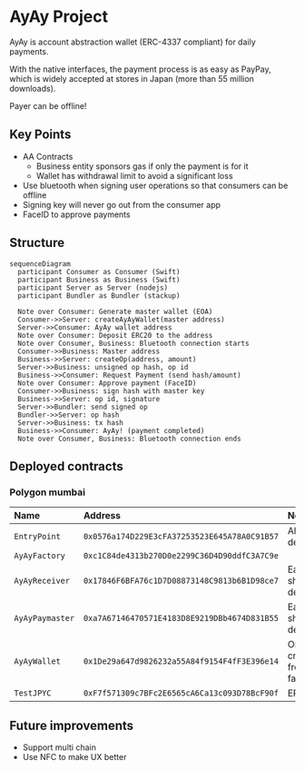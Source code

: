 # AyAy Project

AyAy is account abstraction wallet (ERC-4337 compliant) for daily payments. 

With the native interfaces, the payment process is as easy as PayPay, which is widely accepted at stores in Japan (more than 55 million downloads).

Payer can be offline!

## Key Points
- AA Contracts
  - Business entity sponsors gas if only the payment is for it
  - Wallet has withdrawal limit to avoid a significant loss
- Use bluetooth when signing user operations so that consumers can be offline
- Signing key will never go out from the consumer app
- FaceID to approve payments

## Structure
```mermaid
sequenceDiagram
  participant Consumer as Consumer (Swift)
  participant Business as Business (Swift)
  participant Server as Server (nodejs)
  participant Bundler as Bundler (stackup)

  Note over Consumer: Generate master wallet (EOA)
  Consumer->>Server: createAyAyWallet(master address)
  Server->>Consumer: AyAy wallet address
  Note over Consumer: Deposit ERC20 to the address
  Note over Consumer, Business: Bluetooth connection starts
  Consumer->>Business: Master address
  Business->>Server: createOp(address, amount)
  Server->>Business: unsigned op hash, op id
  Business->>Consumer: Request Payment (send hash/amount)
  Note over Consumer: Approve payment (FaceID)
  Consumer->>Business: sign hash with master key
  Business->>Server: op id, signature
  Server->>Bundler: send signed op
  Bundler->>Server: op hash
  Server->>Business: tx hash
  Business->>Consumer: AyAy! (payment completed)
  Note over Consumer, Business: Bluetooth connection ends
```

## Deployed contracts

### Polygon mumbai

|Name|Address|Note|
| :--- | :--- | :--- |
| `EntryPoint` | `0x0576a174D229E3cFA37253523E645A78A0C91B57` | Already deployed |
| `AyAyFactory` | `0xc1C84de4313b270D0e2299C36D4D90ddfC3A7C9e` ||
| `AyAyReceiver` | `0x17846F6BFA76c1D7D08873148C9813b6B1D98ce7` | Each shop deploys |
| `AyAyPaymaster` | `0xa7A67146470571E4183D8E9219DBb4674D831B55` | Each shop deploys|
| `AyAyWallet`| `0x1De29a647d9826232a55A84f9154F4fF3E396e14` | One created from the factory |
| `TestJPYC`| `0xF7f571309c7BFc2E6565cA6Ca13c093D78BcF90f` | ERC20 |

## Future improvements
- Support multi chain
- Use NFC to make UX better